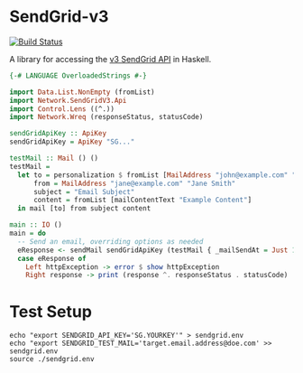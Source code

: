 # SendGrid-v3
[![Build Status](https://travis-ci.org/marcelbuesing/sendgrid-v3.svg?branch=dev)](https://travis-ci.org/marcelbuesing/sendgrid-v3)

A library for accessing the [v3 SendGrid API](https://sendgrid.com/docs/API_Reference/api_v3.html) in Haskell.

```Haskell
{-# LANGUAGE OverloadedStrings #-}

import Data.List.NonEmpty (fromList)
import Network.SendGridV3.Api
import Control.Lens ((^.))
import Network.Wreq (responseStatus, statusCode)

sendGridApiKey :: ApiKey
sendGridApiKey = ApiKey "SG..."

testMail :: Mail () ()
testMail =
  let to = personalization $ fromList [MailAddress "john@example.com" "John Doe"]
      from = MailAddress "jane@example.com" "Jane Smith"
      subject = "Email Subject"
      content = fromList [mailContentText "Example Content"]
  in mail [to] from subject content

main :: IO ()
main = do
  -- Send an email, overriding options as needed
  eResponse <- sendMail sendGridApiKey (testMail { _mailSendAt = Just 1516468000 })
  case eResponse of
    Left httpException -> error $ show httpException
    Right response -> print (response ^. responseStatus . statusCode)
```

# Test Setup
```
echo "export SENDGRID_API_KEY='SG.YOURKEY'" > sendgrid.env
echo "export SENDGRID_TEST_MAIL='target.email.address@doe.com' >> sendgrid.env
source ./sendgrid.env
```
